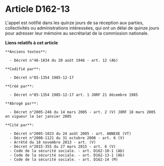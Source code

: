 # Article D162-13

L'appel est notifié dans les quinze jours de sa réception aux parties, collectivités ou administrations intéressées, qui ont
un délai de quinze jours pour adresser leur mémoire au secrétariat de la commission nationale.

**Liens relatifs à cet article**

	**Anciens textes**:

	  - Décret n°46-1834 du 20 août 1946 - art. 12 (Ab)

	**Codifié par**:

	  - Décret n°85-1354 1985-12-17

	**Créé par**:

	  - Décret n°85-1354 1985-12-17 art. 1 JORF 21 décembre 1985

	**Abrogé par**:

	  - Décret n°2005-246 du 14 mars 2005 - art. 2 (V) JORF 18 mars 2005 en vigueur le 1er janvier 2005

	**Cité par**:

	  - Décret n°2005-1023 du 24 août 2005 - art. ANNEXE (VT)
	  - Décret n°2008-1121 du 31 octobre 2008 - art. 6 (V)
	  - Arrêté du 18 novembre 2013 - art. (V)
	  - Décret n°2015-355 du 27 mars 2015 - art. 6 (V)
	  - Code de la sécurité sociale. - art. D162-10-1 (Ab)
	  - Code de la sécurité sociale. - art. D162-13-1 (Ab)
	  - Code de la sécurité sociale. - art. D162-14 (M)
